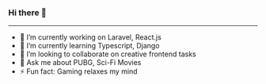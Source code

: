 ### Hi there 👋
___

- 🔭 I’m currently working on Laravel, React.js
- 🌱 I’m currently learning Typescript, Django
- 👯 I’m looking to collaborate on creative frontend tasks
- 💬 Ask me about PUBG, Sci-Fi Movies
- ⚡ Fun fact: Gaming relaxes my mind
